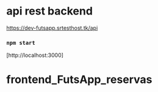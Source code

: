 # api rest backend
https://dev-futsapp.srtesthost.tk/api


### `npm start`
[http://localhost:3000]


# frontend_FutsApp_reservas
